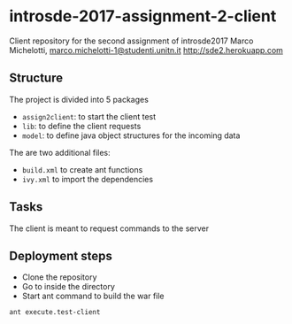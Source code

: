 # introsde-2017-assignment-2-client
Client repository for the second assignment of introsde2017 
Marco Michelotti, marco.michelotti-1@studenti.unitn.it
http://sde2.herokuapp.com

## Structure
The project is divided into 5 packages
- `assign2client`: to start the client test
- `lib`: to define the client requests
- `model`: to define java object structures for the incoming data

The are two additional files:
- `build.xml` to create ant functions
- `ivy.xml` to import the dependencies

## Tasks
The client is meant to request commands to the server

## Deployment steps
- Clone the repository
- Go to inside the directory
- Start ant command to build the war file
```
ant execute.test-client
```
